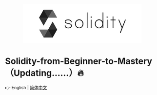 <p align="center">
    <img src="./pics/logo.png">
</p>

# Solidity-from-Beginner-to-Mastery（Updating……）🔥

👉 English | [简体中文](README-zh_CN.md)

